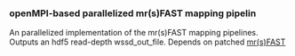 ### openMPI-based parallelized mr(s)FAST mapping pipelin

An parallelized implementation of the mr(s)FAST mapping pipelines. Outputs an hdf5 read-depth wssd_out_file. Depends on patched [mr(s)FAST](https://github.com/psudmant/mrsfast)
